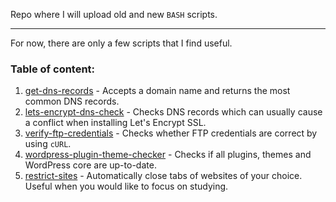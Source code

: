 Repo where I will upload old and new `BASH` scripts.

---

For now, there are only a few scripts that I find useful.

### Table of content:
1. [get-dns-records](https://github.com/MladenSU/bash-scripts/tree/main/get-dns-records) - Accepts a domain name and returns the most common DNS records. 
2. [lets-encrypt-dns-check](https://github.com/MladenSU/bash-scripts/tree/main/lets-encrypt-dns-check) - Checks DNS records which can usually cause a conflict when installing Let's Encrypt SSL.
3. [verify-ftp-credentials](https://github.com/MladenSU/bash-scripts/tree/main/verify-ftp-credentials) - Checks whether FTP credentials are correct by using `cURL`.
4. [wordpress-plugin-theme-checker](https://github.com/MladenSU/bash-scripts/tree/main/wordpress-plugin-theme-checker) - Checks if all plugins, themes and WordPress core are up-to-date. 
5. [restrict-sites](https://github.com/MladenSU/bash-scripts/tree/main/restrict-sites) - Automatically close tabs of websites of your choice. Useful when you would like to focus on studying.
